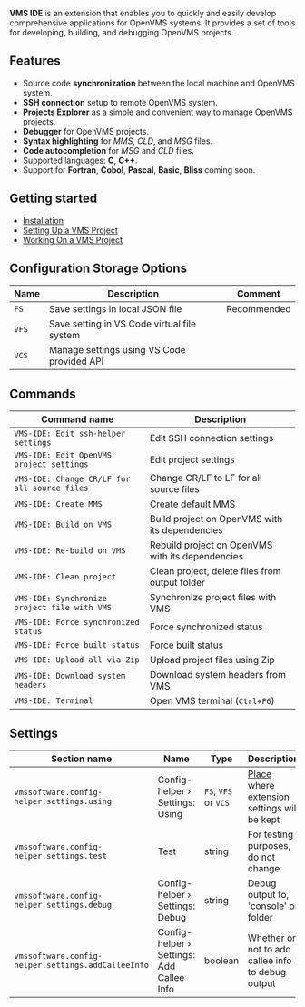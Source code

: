 **VMS IDE** is an extension that enables you to quickly and easily develop comprehensive applications for OpenVMS systems. It provides a set of tools for developing, building, and debugging OpenVMS projects.

## Features

* Source code **synchronization** between the local machine and OpenVMS system.
* **SSH connection** setup to remote OpenVMS system.
* **Projects Explorer** as a simple and convenient way to manage OpenVMS projects.
* **Debugger** for OpenVMS projects.
* **Syntax highlighting** for *MMS*, *CLD*, and *MSG* files.
* **Code autocompletion** for *MSG* and *CLD* files.
* Supported languages: **C**, **C++**.
* Support for **Fortran**, **Cobol**, **Pascal**, **Basic**, **Bliss** coming soon.

## Getting started

* [Installation](https://www.vmssoftwaretraining.com/wiki/VMS_IDE_Installation)
* [Setting Up a VMS Project](https://www.vmssoftwaretraining.com/wiki/VMS_IDE_Project_Configuration)
* [Working On a VMS Project](https://www.vmssoftwaretraining.com/wiki/VMS_IDE_Developing)

## Configuration Storage Options

| Name | Description | Comment |
| --- | --- | --- |
| `FS` | Save settings in local JSON file | Recommended |
| `VFS` | Save setting in VS Code virtual file system | |
| `VCS` | Manage settings using VS Code provided API | |

## Commands

| Command name | Description |
| --- | --- |
| `VMS-IDE: Edit ssh-helper settings` | Edit SSH connection settings |
| `VMS-IDE: Edit OpenVMS project settings` | Edit project settings |
| `VMS-IDE: Change CR/LF for all source files` | Change CR/LF to LF for all source files |
| `VMS-IDE: Create MMS` | Create default MMS |
| `VMS-IDE: Build on VMS` | Build project on OpenVMS with its dependencies |
| `VMS-IDE: Re-build on VMS` | Rebuild project on OpenVMS with its dependencies |
| `VMS-IDE: Clean project` | Clean project, delete files from output folder |
| `VMS-IDE: Synchronize project file with VMS` | Synchronize project files with VMS |
| `VMS-IDE: Force synchronized status` | Force synchronized status |
| `VMS-IDE: Force built status` | Force built status |
| `VMS-IDE: Upload all via Zip` | Upload project files using Zip |
| `VMS-IDE: Download system headers` | Download system headers from VMS |
| `VMS-IDE: Terminal` | Open VMS terminal (`Ctrl+F6`)|

## Settings

| Section name | Name | Type | Description |
| --- | --- | --- | --- |
| `vmssoftware.config-helper.settings.using` | Config-helper › Settings: Using	| `FS`, `VFS` or `VCS` | [Place](#configuration-storage-options) where extension settings will be kept |
| `vmssoftware.config-helper.settings.test` | Test | string | For testing purposes, do not change |
| `vmssoftware.config-helper.settings.debug` | Config-helper › Settings: Debug | string |  Debug output to, 'console' or folder |
| `vmssoftware.config-helper.settings.addCalleeInfo` | Config-helper › Settings: Add Callee Info| boolean | Whether or not to add callee info to debug output |

